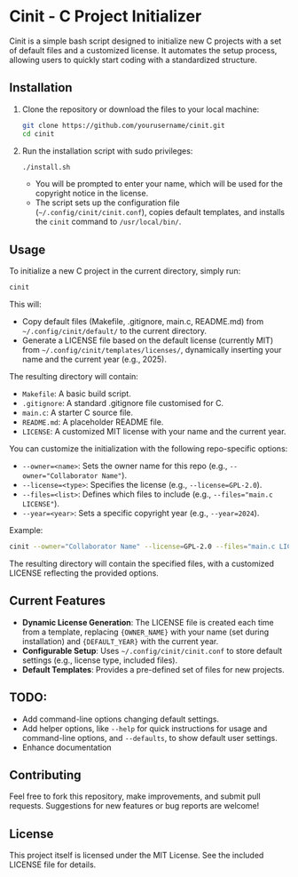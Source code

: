 # Cinit - C Project Initializer

Cinit is a simple bash script designed to initialize new C projects with a set of default files and a customized license. It automates the setup process, allowing users to quickly start coding with a standardized structure.

## Installation

1. Clone the repository or download the files to your local machine:
   ```bash
   git clone https://github.com/yourusername/cinit.git
   cd cinit
   ```
2. Run the installation script with sudo privileges:
   ```bash
   ./install.sh
   ```
   - You will be prompted to enter your name, which will be used for the copyright notice in the license.
   - The script sets up the configuration file (`~/.config/cinit/cinit.conf`), copies default templates, and installs the `cinit` command to `/usr/local/bin/`.

## Usage

To initialize a new C project in the current directory, simply run:
```bash
cinit
```

This will:
- Copy default files (Makefile, .gitignore, main.c, README.md) from `~/.config/cinit/default/` to the current directory.
- Generate a LICENSE file based on the default license (currently MIT) from `~/.config/cinit/templates/licenses/`, dynamically inserting your name and the current year (e.g., 2025).

The resulting directory will contain:
- `Makefile`: A basic build script.
- `.gitignore`: A standard .gitignore file customised for C.
- `main.c`: A starter C source file.
- `README.md`: A placeholder README file.
- `LICENSE`: A customized MIT license with your name and the current year.

You can customize the initialization with the following repo-specific options:
- `--owner=<name>`: Sets the owner name for this repo (e.g., `--owner="Collaborator Name"`).
- `--license=<type>`: Specifies the license (e.g., `--license=GPL-2.0`).
- `--files=<list>`: Defines which files to include (e.g., `--files="main.c LICENSE"`).
- `--year=<year>`: Sets a specific copyright year (e.g., `--year=2024`).

Example:
```bash
cinit --owner="Collaborator Name" --license=GPL-2.0 --files="main.c LICENSE" --year=2024
```

The resulting directory will contain the specified files, with a customized LICENSE reflecting the provided options.

## Current Features
- **Dynamic License Generation**: The LICENSE file is created each time from a template, replacing `{OWNER_NAME}` with your name (set during installation) and `{DEFAULT_YEAR}` with the current year.
- **Configurable Setup**: Uses `~/.config/cinit/cinit.conf` to store default settings (e.g., license type, included files).
- **Default Templates**: Provides a pre-defined set of files for new projects.

## TODO:
- Add command-line options changing default settings.
- Add helper options, like `--help` for quick instructions for usage and command-line options, and `--defaults`, to show default user settings.
- Enhance documentation

## Contributing
Feel free to fork this repository, make improvements, and submit pull requests. Suggestions for new features or bug reports are welcome!

## License
This project itself is licensed under the MIT License. See the included LICENSE file for details.

